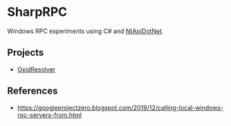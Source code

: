 # SharpRPC

Windows RPC experiments using C# and [NtApiDotNet](https://github.com/googleprojectzero/sandbox-attacksurface-analysis-tools/tree/main/NtApiDotNet).

## Projects

* [OxidResolver](https://github.com/wavvs/SharpRPC/tree/main/OxidResolver)

## References

* https://googleprojectzero.blogspot.com/2019/12/calling-local-windows-rpc-servers-from.html